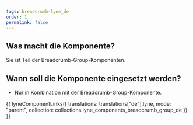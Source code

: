 ```yaml
---
tags: breadcrumb-lyne_de
order: 1
permalink: false
---
```


## Was macht die Komponente?
Sie ist Teil der Breadcrumb-Group-Komponenten.

## Wann soll die Komponente eingesetzt werden?
* Nur in Kombination mit der Breadcrumb-Group-Komponente.

{{ lyneComponentLinks({
  translations: translations["de"].lyne,
  mode: "parent",
  collection: collections.lyne_components_breadcrumb_group_de
}) }}